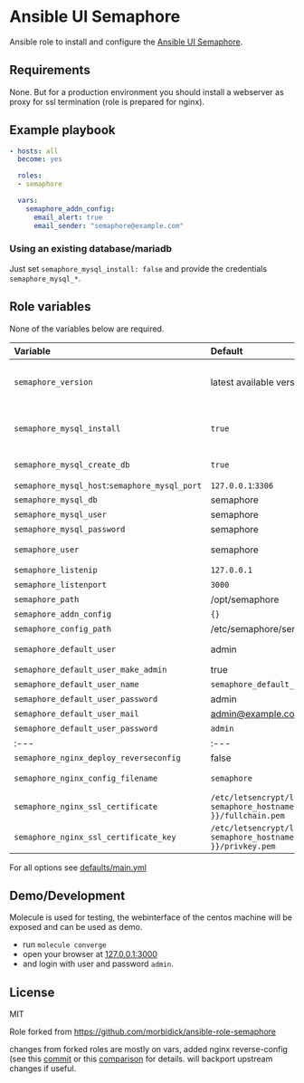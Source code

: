 # Ansible UI Semaphore

Ansible role to install and configure the [Ansible UI Semaphore](https://github.com/ansible-semaphore/semaphore).

## Requirements

None. But for a production environment you should install a webserver as proxy for ssl termination (role is prepared for nginx).

## Example playbook

````yaml
- hosts: all
  become: yes

  roles:
  - semaphore

  vars:
    semaphore_addn_config:
      email_alert: true
      email_sender: "semaphore@example.com"
````

### Using an existing database/mariadb

Just set `semaphore_mysql_install: false` and provide the credentials `semaphore_mysql_*`.

## Role variables

None of the variables below are required.

| Variable                 | Default   | Comment |
| :---                     | :---      | :---    |
| `semaphore_version`      | latest available version  | the version to download (example: 2.8.77), also see `semaphore_download_url` and `semaphore_download_checksum` |
| `semaphore_mysql_install` | `true`   | whether to install mysql on the host, installs with the password `mysql_root_password` |
| `semaphore_mysql_create_db` | `true` | whether to create the mysql db and user |
| `semaphore_mysql_host`:`semaphore_mysql_port` | `127.0.0.1`:`3306` | the mysql host |
| `semaphore_mysql_db`     | semaphore | the mysql database |
| `semaphore_mysql_user`   | semaphore | the mysql user |
| `semaphore_mysql_password` | semaphore | the mysql user password |
| `semaphore_user`         | semaphore | the user and systemd identifier semaphore runs as |
| `semaphore_listenip`     | `127.0.0.1`    | the IP semaphore binds to |
| `semaphore_listenport`   | `3000`    | the port semaphore binds to |
| `semaphore_path`         | /opt/semaphore | destination for the binary |
| `semaphore_addn_config`  | `{}`      | for all options see the [source](https://github.com/ansible-semaphore/semaphore/blob/master/util/config.go#L36-L72) |
| `semaphore_config_path`  | /etc/semaphore/semaphore.json | config file |
| `semaphore_default_user` | admin | login name of the default user |
| `semaphore_default_user_make_admin` | true | make default user admin |
| `semaphore_default_user_name` | `semaphore_default_user` | his human readable name |
| `semaphore_default_user_password` | admin | the password |
| `semaphore_default_user_mail` | admin@example.com | and mail adress |
| `semaphore_default_user_password` | `admin` | change to a secure value! |
| :---                     | :---      | :---    |
| `semaphore_nginx_deploy_reverseconfig` | false | set to true to enable nginx |
| `semaphore_nginx_config_filename` | `semaphore` | filename of nginx vhost-config |
| `semaphore_nginx_ssl_certificate` | `/etc/letsencrypt/live/{{ semaphore_hostname }}/fullchain.pem` | path to tls certificate |
| `semaphore_nginx_ssl_certificate_key` | `/etc/letsencrypt/live/{{ semaphore_hostname }}/privkey.pem` | path to tls key |

For all options see [defaults/main.yml](defaults/main.yml)

## Demo/Development

Molecule is used for testing, the webinterface of the centos machine will be exposed and can be used as demo.

* run `molecule converge`
* open your browser at [127.0.0.1:3000](http://127.0.0.1:3000)
* and login with user and password `admin`.

## License

MIT

Role forked from https://github.com/morbidick/ansible-role-semaphore


changes from forked roles are mostly on vars, added nginx reverse-config (see this [commit](https://github.com/morbidick/ansible-role-semaphore/commit/f1720b0ea88931c780c05bf4396f29b12786cd33) or this [comparison](https://github.com/morbidick/ansible-role-semaphore/compare/main...stefanux:ansible-role-semaphore:main) for details.
will backport upstream changes if useful.

